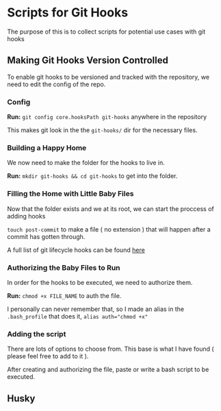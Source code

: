 # Scripts for Git Hooks

The purpose of this is to collect scripts for potential use cases with git hooks

## Making Git Hooks Version Controlled

To enable git hooks to be versioned and tracked with the repository, we need to edit the config of the repo.

### Config

**Run:**
`git config core.hooksPath git-hooks` anywhere in the repository

This makes git look in the the `git-hooks/` dir for the necessary files.

### Building a Happy Home

We now need to make the folder for the hooks to live in.

**Run:**
`mkdir git-hooks && cd git-hooks` to get into the folder.

### Filling the Home with Little Baby Files

Now that the folder exists and we at its root, we can start the proccess of adding hooks

`touch post-commit` to make a file ( no extension ) that will happen after a commit has gotten through.

A full list of git lifecycle hooks can be found [here](https://githooks.com/)

### Authorizing the Baby Files to Run

In order for the hooks to be executed, we need to authorize them.

**Run:**
`chmod +x FILE_NAME` to auth the file.

I personally can never remember that, so I made an alias in the `.bash_profile` that does it, `alias auth="chmod +x"`

### Adding the script

There are lots of options to choose from. This base is what I have found ( please feel free to add to it ).

After creating and authorizing the file, paste or write a bash script to be executed.

## Husky
